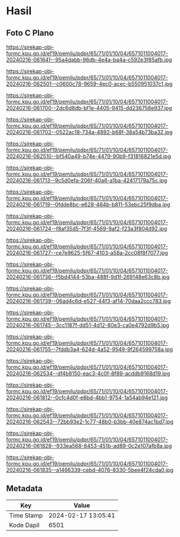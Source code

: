# Hasil

## Foto C Plano

https://sirekap-obj-formc.kpu.go.id/ef19/pemilu/pdpr/65/71/01/10/04/6571011004017-20240216-061641--95a4dabb-96db-4e4a-ba4a-c592e3f85afb.jpg

https://sirekap-obj-formc.kpu.go.id/ef19/pemilu/pdpr/65/71/01/10/04/6571011004017-20240216-062501--c0600c78-9659-4ec0-acec-b550951037c1.jpg

https://sirekap-obj-formc.kpu.go.id/ef19/pemilu/pdpr/65/71/01/10/04/6571011004017-20240216-061700--2dc6d8db-bf1e-4405-9415-dd236758e937.jpg

https://sirekap-obj-formc.kpu.go.id/ef19/pemilu/pdpr/65/71/01/10/04/6571011004017-20240216-061702--0522ac18-734a-4892-b68f-38a54b73ba32.jpg

https://sirekap-obj-formc.kpu.go.id/ef19/pemilu/pdpr/65/71/01/10/04/6571011004017-20240216-062510--bf540a49-b74e-4479-90b9-f31816821e5d.jpg

https://sirekap-obj-formc.kpu.go.id/ef19/pemilu/pdpr/65/71/01/10/04/6571011004017-20240216-061713--9c5d0efa-206f-40a6-a1ba-42417179a75c.jpg

https://sirekap-obj-formc.kpu.go.id/ef19/pemilu/pdpr/65/71/01/10/04/6571011004017-20240216-061719--0fdde8bc-e628-464b-b811-53ebc25f9dba.jpg

https://sirekap-obj-formc.kpu.go.id/ef19/pemilu/pdpr/65/71/01/10/04/6571011004017-20240216-061724--f8af35d5-7f3f-4569-9af2-f23a3f804d92.jpg

https://sirekap-obj-formc.kpu.go.id/ef19/pemilu/pdpr/65/71/01/10/04/6571011004017-20240216-061727--ce7e9625-5f67-4103-a58a-2cc08f8f7077.jpg

https://sirekap-obj-formc.kpu.go.id/ef19/pemilu/pdpr/65/71/01/10/04/6571011004017-20240216-061736--f5bd4144-53ba-488f-9d1f-269148e63c8b.jpg

https://sirekap-obj-formc.kpu.go.id/ef19/pemilu/pdpr/65/71/01/10/04/6571011004017-20240216-061739--06ad4c6d-e527-44f3-af14-70daa2ccc783.jpg

https://sirekap-obj-formc.kpu.go.id/ef19/pemilu/pdpr/65/71/01/10/04/6571011004017-20240216-061745--3cc1187f-dd51-4d12-80e3-ca0e4792d9b5.jpg

https://sirekap-obj-formc.kpu.go.id/ef19/pemilu/pdpr/65/71/01/10/04/6571011004017-20240216-061755--7fddb3a4-624d-4a52-9549-9f264599758a.jpg

https://sirekap-obj-formc.kpu.go.id/ef19/pemilu/pdpr/65/71/01/10/04/6571011004017-20240216-062534--df4b8150-eac3-4c0f-8f89-acddb9168d19.jpg

https://sirekap-obj-formc.kpu.go.id/ef19/pemilu/pdpr/65/71/01/10/04/6571011004017-20240216-061812--0cfc4d0f-e8bd-4bb1-9754-1a54ab94e121.jpg

https://sirekap-obj-formc.kpu.go.id/ef19/pemilu/pdpr/65/71/01/10/04/6571011004017-20240216-062543--72bb93e2-1c77-48b0-b3bb-40e874ac1bd7.jpg

https://sirekap-obj-formc.kpu.go.id/ef19/pemilu/pdpr/65/71/01/10/04/6571011004017-20240216-061828--933ea568-8453-451b-ad89-0c2e107afb8a.jpg

https://sirekap-obj-formc.kpu.go.id/ef19/pemilu/pdpr/65/71/01/10/04/6571011004017-20240216-061835--a1466339-cebd-4076-8330-5bee4f24cda0.jpg


## Metadata

| Key        | Value               |
| ---------- | ------------------- |
| Time Stamp | 2024-02-17 13:05:41 |
| Kode Dapil | 6501                |



